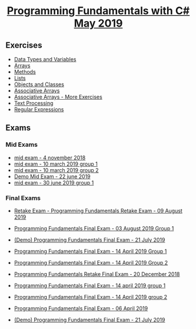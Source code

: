 # <a href="https://softuni.bg/trainings/2363/csharp-fundamentals-may-2019"><p align="center"> Programming Fundamentals with C# May 2019<p></a>

## Exercises
- <a href="https://github.com/amartinn/SoftUni/tree/master/C%23%20Fundamentals%20May%202019/exercise/Data%20Types%20and%20Variables" > Data Types and Variables </a>
- <a href="https://github.com/amartinn/SoftUni/tree/master/C%23%20Fundamentals%20May%202019/exercise/Arrays%20-%20Exercise" > Arrays </a>
- <a href="https://github.com/amartinn/SoftUni/tree/master/C%23%20Fundamentals%20May%202019/exercise/Methods%20-%20Exercise" > Methods </a>
- <a href="https://github.com/amartinn/SoftUni/tree/master/C%23%20Fundamentals%20May%202019/exercise/Lists%20-%20Exercise" > Lists </a>
- <a href="https://github.com/amartinn/SoftUni/tree/master/C%23%20Fundamentals%20May%202019/exercise/Objects%20and%20Classes%20-%20Exercise" > Objects and Classes </a>
- <a href="https://github.com/amartinn/SoftUni/tree/master/C%23%20Fundamentals%20May%202019/exercise/Associative%20Arrays%20-%20Exercise" > Associative Arrays </a>
- <a href="https://github.com/amartinn/SoftUni/tree/master/C%23%20Fundamentals%20May%202019/exercise/Associative%20Arrays%20-%20More%20Exercise" > Associative Arrays - More Exercises</a>
- <a href="https://github.com/amartinn/SoftUni/tree/master/C%23%20Fundamentals%20May%202019/exercise/Text%20Processing%20-%20Exercise" > Text Processing </a>
- <a href="https://github.com/amartinn/SoftUni/tree/master/C%23%20Fundamentals%20May%202019/exercise/Regular%20Expressions%20-%20Exercise" > Regular Expressions </a>
## Exams
### Mid Exams
- <a href="https://github.com/amartinn/SoftUni/tree/master/C%23%20Fundamentals%20May%202019/exams/mid%20exam%20-%204%20november%202018" > mid exam - 4 november 2018</a>
- <a href="https://github.com/amartinn/SoftUni/tree/master/C%23%20Fundamentals%20May%202019/exams/mid%20exam%20-%2010%20march%202019%20grp%201" > mid exam - 10 march 2019 group 1</a>
- <a href="https://github.com/amartinn/SoftUni/tree/master/C%23%20Fundamentals%20May%202019/exams/mid%20exam%20-%2010%20march%202019%20grp2" > mid exam - 10 march 2019 group 2</a>
- <a href="https://github.com/amartinn/SoftUni/tree/master/C%23%20Fundamentals%20May%202019/exams/Demo%20Mid%20Exam%2022%20june%202019" > Demo Mid Exam  - 22 june 2019</a>
- <a href="https://github.com/amartinn/SoftUni/tree/master/C%23%20Fundamentals%20May%202019/exams/mid%20exam%2030%20june%20grp1" > mid exam - 30 june 2019 group 1</a>
### Final Exams
- <a
href="https://github.com/amartinn/SoftUni/tree/master/C%23%20Fundamentals%20May%202019/exams/Final%20Exam%20Retake%20-%209%20August%202019"> Retake Exam - Programming Fundamentals Retake Exam - 09 August 2019</a>

- <a
href="https://github.com/amartinn/SoftUni/tree/master/C%23%20Fundamentals%20May%202019/exams/Final%20Exam%20-%2003%20August%202019%20Group%201"> Programming Fundamentals Final Exam - 03 August 2019 Group 1</a>
- <a href="https://github.com/amartinn/SoftUni/tree/master/C%23%20Fundamentals%20May%202019/exams/(Demo)%20Programming%20Fundamentals%20Final%20Exam%20-%2021%20July%202019"> (Demo) Programming Fundamentals Final Exam - 21 July 2019</a>
- <a
href="https://github.com/amartinn/SoftUni/tree/master/C%23%20Fundamentals%20May%202019/exams/Final%20Exam%20-%2014%20april%202019%20grp%201"> Programming Fundamentals Final Exam - 14 April 2019 Group 1</a>
- <a
href="https://github.com/amartinn/SoftUni/tree/master/C%23%20Fundamentals%20May%202019/exams/Final%20Exam%20-%2014%20April%202019%20grp%202"> Programming Fundamentals Final Exam - 14 April 2019 Group 2</a>
- <a
href="https://github.com/amartinn/SoftUni/tree/master/C%23%20Fundamentals%20May%202019/exams/Retake%20Final%20Exam%20-%2020%20December%202018"> Programming Fundamentals Retake Final Exam - 20 December 2018</a>
- <a
href="https://github.com/amartinn/SoftUni/tree/master/C%23%20Fundamentals%20May%202019/exams/Final%20Exam%20-%2014%20april%202019%20grp%201"> Programming Fundamentals Final Exam - 14 april 2019 group 1</a>
- <a
href="https://github.com/amartinn/SoftUni/tree/master/C%23%20Fundamentals%20May%202019/exams/Final%20Exam%20-%2014%20April%202019%20grp%202"> Programming Fundamentals Final Exam - 14 April 2019 group 2</a>
- <a
href="https://github.com/amartinn/SoftUni/tree/master/C%23%20Fundamentals%20May%202019/exams/Final%20Exam%20-%2006%20April%202019"> Programming Fundamentals Final Exam - 06 April 2019</a>
- <a
href="https://github.com/amartinn/SoftUni/tree/master/C%23%20Fundamentals%20May%202019/exams/(Demo)%20Final%20Exam%20-%2021%20July%202019"> (Demo) Programming Fundamentals  Final Exam - 21 July 2019</a>
